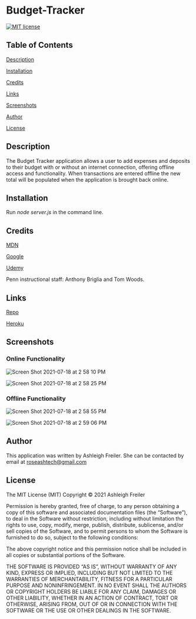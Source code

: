 # Budget-Tracker

[![MIT license](https://img.shields.io/badge/License-MIT-blue.svg)](https://lbesson.mit-license.org/)

## Table of Contents

[Description](#description)

[Installation](#installation)

[Credits](#credits)

[Links](#links)

[Screenshots](#screenshots)

[Author](#author)

[License](#license)

## Description

The Budget Tracker application allows a user to add expenses and deposits to their budget with or without an internet connection, offering offline access and functionality. When transactions are entered offline the new total will be populated when the application is brought back online.

## Installation

Run _node server.js_ in the command line.

## Credits

[MDN](https://developer.mozilla.org/en-US/docs/Web/Progressive_web_apps)

[Google](https://developers.google.com/web/ilt/pwa)

[Udemy](https://www.udemy.com)

Penn instructional staff: Anthony Briglia and Tom Woods.

## Links

[Repo](https://github.com/ARFreiler/Budget-Tracker)

[Heroku](https://budget-tracker-appy.herokuapp.com/)

## Screenshots

### Online Functionality

![Screen Shot 2021-07-18 at 2 58 10 PM](https://user-images.githubusercontent.com/75546695/126079192-4c49a618-2865-46fb-95f2-5210013a6b2c.png)

![Screen Shot 2021-07-18 at 2 58 25 PM](https://user-images.githubusercontent.com/75546695/126079206-df53a900-2486-4e68-83df-b71fcc026b79.png)

### Offline Functionality

![Screen Shot 2021-07-18 at 2 58 55 PM](https://user-images.githubusercontent.com/75546695/126079221-3d7d4fee-3f0b-4497-8707-10c61885ff13.png)

![Screen Shot 2021-07-18 at 2 59 06 PM](https://user-images.githubusercontent.com/75546695/126079229-6bf0d16b-92b4-48f1-8b1c-7a26fd287294.png)

## Author

This application was written by Ashleigh Freiler. She can be contacted by email at roseashtech@gmail.com

## License

The MIT License (MIT) Copyright © 2021 Ashleigh Freiler

Permission is hereby granted, free of charge, to any person obtaining a copy of this software and associated documentation files (the “Software”), to deal in the Software without restriction, including without limitation the rights to use, copy, modify, merge, publish, distribute, sublicense, and/or sell copies of the Software, and to permit persons to whom the Software is furnished to do so, subject to the following conditions:

The above copyright notice and this permission notice shall be included in all copies or substantial portions of the Software.

THE SOFTWARE IS PROVIDED “AS IS”, WITHOUT WARRANTY OF ANY KIND, EXPRESS OR IMPLIED, INCLUDING BUT NOT LIMITED TO THE WARRANTIES OF MERCHANTABILITY, FITNESS FOR A PARTICULAR PURPOSE AND NONINFRINGEMENT. IN NO EVENT SHALL THE AUTHORS OR COPYRIGHT HOLDERS BE LIABLE FOR ANY CLAIM, DAMAGES OR OTHER LIABILITY, WHETHER IN AN ACTION OF CONTRACT, TORT OR OTHERWISE, ARISING FROM, OUT OF OR IN CONNECTION WITH THE SOFTWARE OR THE USE OR OTHER DEALINGS IN THE SOFTWARE.
